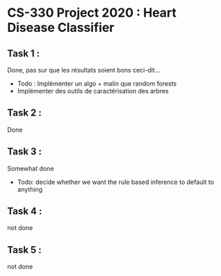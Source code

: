 # CS-330 Project 2020 : Heart Disease Classifier

## Task 1 :
Done, pas sur que les résultats soient bons ceci-dit... 
- Todo : Implémenter un algo + malin que random forests
- Implémenter des outils de caractérisation des arbres

## Task 2 :
Done
## Task 3 :
Somewhat done
- Todo: decide whether we want the rule based inference to default to anything
## Task 4 :
not done

## Task 5 :
not done